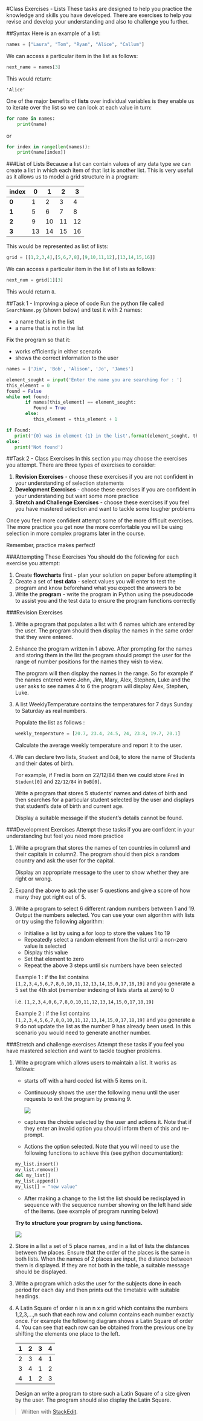 #Class Exercises - Lists
These tasks are designed to help you practice the knowledge and skills you have developed. There are exercises to help you revise and develop your understanding and also to challenge you further.

##Syntax
Here is an example of a list:

```python
names = ["Laura", "Tom", "Ryan", "Alice", "Callum"]
```

We can access a particular item in the list as follows:

```python
next_name = names[3]
```

This would return:

```
'Alice'
```

One of the major benefits of **lists** over individual variables is they enable us to iterate over the list so we can look at each value in turn:

```python
for name in names:
    print(name)
```

or

```python
for index in range(len(names)):
    print(name[index])
```

###List of Lists
Because a list can contain values of any data type we can create a list in which each item of that list is another list. This is very useful as it allows us to model a grid structure in a program:

|index|0|1|2|3|
|-|-|-|-|-|
|**0**|1|2|3|4|
|**1**|5|6|7|8|
|**2**|9|10|11|12|
|**3**|13|14|15|16|

This would be represented as list of lists:

```python
grid = [[1,2,3,4],[5,6,7,8],[9,10,11,12],[13,14,15,16]]
```

We can access a particular item in the list of lists as follows:

```python
next_num = grid[1][3]
```

This would return `8`.

##Task 1 - Improving a piece of code
Run the python file called `SearchName.py` (shown below) and test it with 2 names:

- a name that is in the list
- a name that is not in the list

**Fix** the program so that it:

- works efficiently in either scenario
- shows the correct information to the user

```python
names = ['Jim', 'Bob', 'Alison', 'Jo', 'James']

element_sought = input('Enter the name you are searching for : ')
this_element = 0
found = False
while not found:
       if names[this_element] == element_sought:
          Found = True
       else:
          this_element = this_element + 1

if Found:
   print('{0} was in element {1} in the list'.format(element_sought, this_element))
else:
   print('Not found')
```

##Task 2 - Class Exercises
In this section you may choose the exercises you attempt. There are three types of exercises to consider:

1. **Revision Exercises** - choose these exercises if you are not confident in your understanding of selection statements
2. **Development Exercises** - choose these exercises if you are confident in your understanding but want some more practice
3. **Stretch and Challenge Exercises** - choose these exercises if you feel you have mastered selection and want to tackle some tougher problems

Once you feel more confident attempt some of the more difficult exercises. The more practice you get now the more comfortable you will be using selection in more complex programs later in the course.

Remember, practice makes perfect!

###Attempting These Exercises
You should do the following for each exercise you attempt:

1. Create **flowcharts** first - plan your solution on paper before attempting it
2. Create a set of **test data** - select values you will enter to test the program and know beforehand what you expect the answers to be
3. Write the **program** - write the program in Python using the pseudocode to assist you and the test data to ensure the program functions correctly

###Revision Exercises
1. Write a program that populates a list with 6 names which are entered by the user. The program should then display the names in the same order that they were entered.
2. Enhance the program written in 1 above. After prompting for the names and storing them in the list the program should prompt the user for the range of number positions for the names they wish to view.

    The program will then display the names in the range. So for example if the names entered were John, Jim, Mary, Alex, Stephen, Luke and the user asks to see names 4 to 6 the program will display Alex, Stephen, Luke.

3. A list WeeklyTemperature contains the temperatures for 7 days Sunday to Saturday as real numbers.

    Populate the list as follows :

    ```python
    weekly_temperature = [20.7, 23.4, 24.5, 24, 23.8, 19.7, 20.1]
    ```

    Calculate the average weekly temperature and report it to the user.

4. We can declare two lists, `Student` and `DoB`, to store the name of Students and their dates of birth.

    For example, if Fred is born on 22/12/84 then we could store `Fred` in `Student[0]` and `22/12/84` in `DoB[0]`.

    Write a program that stores 5 students’ names and dates of birth and then searches for a particular student selected by the user and displays that student’s date of birth and current age.

    Display a suitable message if the student’s details cannot be found.

###Development Exercises
Attempt these tasks if you are confident in your understanding but feel you need more practice

1. Write a program that stores the names of ten countries in column1 and their capitals in column2. The program should then pick a random country and ask the user for the capital.

    Display an appropriate message to the user to show whether they are right or wrong.

2. Expand the above to ask the user 5 questions and give a score of how many they got right out of 5.
3. Write a program to select 6 different random numbers between 1 and 19. Output the numbers selected. You can use your own algorithm with lists or try using the following algorithm:

    - Initialise a list by using a for loop to store the values 1 to 19
    - Repeatedly select a random element from the list until a non-zero value is selected
    - Display this value
    - Set that element to zero
    - Repeat the above 3 steps until six numbers have been selected

    Example 1 : if the list contains `[1,2,3,4,5,6,7,8,0,10,11,12,13,14,15,0,17,18,19]` and you generate a 5 set the 4th slot (remember indexing of lists starts at zero) to 0

    i.e. `[1,2,3,4,0,6,7,8,0,10,11,12,13,14,15,0,17,18,19]`

    Example 2 : if the list contains `[1,2,3,4,5,6,7,8,0,10,11,12,13,14,15,0,17,18,19]` and you generate a 9 do not update the list as the number 9 has already been used. In this scenario you would need to generate another number.

###Stretch and challenge exercises
Attempt these tasks if you feel you have mastered selection and want to tackle tougher problems.

1. Write a program which allows users to maintain a list. It works as follows:

    - starts off with a hard coded list with 5 items on it.
    - Continuously shows the user the following menu until the user requests to exit the program by pressing 9.

        ![](https://www.dropbox.com/s/3eu64e3uz679lsa/list_menu.jpg?dl=1)

    - captures the choice selected by the user and actions it. Note that if they enter an invalid option you should inform them of this and re-prompt.
    - Actions the option selected. Note that you will need to use the following functions to achieve this (see python documentation):

    ```python
    my_list.insert()
    my_list.remove()
    del my_list[]
    my_list.append()
    my_list[] = "new value"
    ```

    - After making a change to the list the list should be redisplayed in sequence with the sequence number showing on the left hand side of the items. (see example of program running below)

    **Try to structure your program by using functions.**

    ![](https://www.dropbox.com/s/szp34oijzqxf5aj/list_menu2.jpg?dl=1)

2. Store in a list a set of 5 place names, and in a list of lists the distances between the places. Ensure that the order of the places is the same in both lists. When the names of 2 places are input, the distance between them is displayed. If they are not both in the table, a suitable message should be displayed.
3. Write a program which asks the user for the subjects done in each period for each day and then prints out the timetable with suitable headings.
4. A Latin Square of order n is an n x n grid which contains the numbers 1,2,3,...,n such that each row and column contains each number exactly once. For example the following diagram shows a Latin Square of order 4. You can see that each row can be obtained from the previous one by shifting the elements one place to the left.

    |1|2|3|4|
    |-|-|-|-|
    |2|3|4|1|
    |3|4|1|2|
    |4|1|2|3|

    Design an write a program to store such a Latin Square of a size given by the user. The program should also display the Latin Square.


> Written with [StackEdit](https://stackedit.io/).